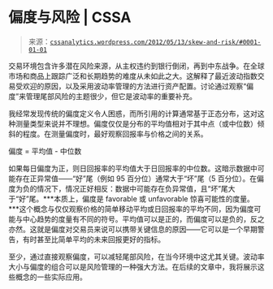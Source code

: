 <!--yml

分类：未分类

date: 2024-05-12 18:06:14

-->

# 偏度与风险 | CSSA

> 来源：[`cssanalytics.wordpress.com/2012/05/13/skew-and-risk/#0001-01-01`](https://cssanalytics.wordpress.com/2012/05/13/skew-and-risk/#0001-01-01)

交易环境包含许多潜在风险来源，从主权违约到银行倒闭，再到中东战争。在全球市场和商品上跟踪广泛和长期趋势的难度从未如此之大。这解释了最近波动指数交易受欢迎的原因，以及采用波动率管理的方法进行资产配置。讨论通过观察“偏度”来管理尾部风险的主题很少，但它是波动率的重要补充。

我经常发现传统的偏度定义令人困惑，而所引用的计算通常基于正态分布，这对这种测量类型来说并不理想。偏度仅仅是分布的平均值相对于其中点（或中位数）倾斜的程度。在测量偏度时，最好观察回报率与价格之间的关系。

偏度 = 平均值 - 中位数

如果每日偏度为正，则日回报率的平均值大于日回报率的中位数。这暗示数据中可能存在正异常值——“好”尾（例如 95 百分位）通常大于“坏”尾（5 百分位）。在偏度为负的情况下，情况正好相反：数据中可能存在负异常值，且“坏”尾大于“好”尾。***本质上，偏度是 favorable 或 unfavorable 惊喜可能性的度量。***这个概念与仅仅观察价格的简单移动平均或日回报率的平均不同，因为偏度可能与中心趋势的度量有不同的符号。平均值可以是正的，而偏度可以是负的，反之亦然。这就是偏度对交易员来说可以携带关键信息的原因——它可以是一个早期警告，有时甚至比简单平均的未来回报更好的指标。

至少，通过直接观察偏度，可以减轻尾部风险，在当今环境中这尤其关键。波动率大小与偏度的组合可以是风险管理的一种强大方法。在后续的文章中，我将展示这些概念的一些实际应用。
